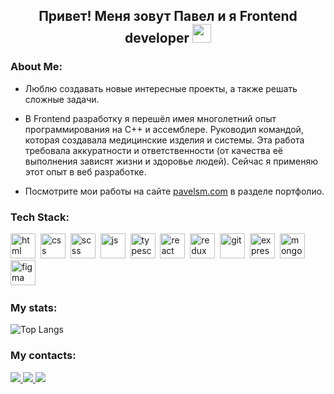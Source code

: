 
<h2 align="center">Привет! Меня зовут Павел и я Frontend developer   <img src="https://media.giphy.com/media/WUlplcMpOCEmTGBtBW/giphy.gif" width="30"></h2>

### About Me:

- Люблю создавать новые интересные проекты, а также решать сложные задачи.

- В Frontend разработку я перешёл имея многолетний опыт программирования на С++ и ассемблере. Руководил командой, которая создавала медицинские изделия и системы. Эта работа требовала аккуратности и ответственности (от качества её выполнения зависят жизни и здоровье людей).
 Сейчас я применяю этот опыт в веб разработке.

- Посмотрите мои работы на сайте [pavelsm.com](https://pavelsm.com) в разделе портфолио.

### Tech Stack:

<img src="https://cdn.jsdelivr.net/gh/devicons/devicon/icons/html5/html5-original.svg" title="html" width="40" height="40"/>&nbsp;
<img src="https://cdn.jsdelivr.net/gh/devicons/devicon/icons/css3/css3-original.svg" title="css" width="40" height="40"/>&nbsp;
<img src="https://cdn.jsdelivr.net/gh/devicons/devicon/icons/sass/sass-original.svg" title="scss" width="40" height="40"/>&nbsp;
<img src="https://cdn.jsdelivr.net/gh/devicons/devicon/icons/javascript/javascript-original.svg" title="js" width="40" height="40"/>&nbsp;
<img src="https://cdn.jsdelivr.net/gh/devicons/devicon/icons/typescript/typescript-original.svg" title="typescript" width="40" height="40"/>&nbsp;
<img src="https://cdn.jsdelivr.net/gh/devicons/devicon/icons/react/react-original.svg" title="react" width="40" height="40"/>&nbsp;
<img src="https://cdn.jsdelivr.net/gh/devicons/devicon/icons/redux/redux-original.svg" title="redux" width="40" height="40"/>&nbsp;
<img src="https://cdn.jsdelivr.net/gh/devicons/devicon/icons/github/github-original.svg" title="git" width="40" height="40"/>&nbsp;
<img src="https://cdn.jsdelivr.net/gh/devicons/devicon/icons/express/express-original.svg" title="express" width="40" height="40"/>&nbsp;
<img src="https://cdn.jsdelivr.net/gh/devicons/devicon/icons/mongodb/mongodb-original.svg" title="mongoDB" width="40" height="40"/>&nbsp;
<img src="https://cdn.jsdelivr.net/gh/devicons/devicon/icons/figma/figma-original.svg" title="figma" width="40" height="40"/>&nbsp;

### My stats:
![Top Langs](https://github-readme-stats.vercel.app/api/top-langs/?username=pavelsmcom&layout=compact)

### My contacts:

<a href="https://t.me/ElvenSky">
 <img src="https://img.shields.io/badge/Telegram-2CA5E0?&logo=telegram&logoColor=white"/>
</a>
<a href="79168445519@yandex.ru">
 <img src="https://img.shields.io/badge/-mail-blue"/>
</a>
<a href="https://pavelsm.com">
 <img src="https://img.shields.io/badge/-pavelsm.com-blue"/>
</a>
